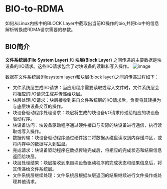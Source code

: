 # BIO-to-RDMA
如何从Linux内核中的BLOCK Layer中截取出当前IO操作的bio,并将bio中的信息解析转换成RDMA请求需要的参数。

## BIO简介
**文件系统层(File System Layer)** 和 **块层(Block Layer)** 之间传递的主要数据是块设备的I/O请求。这些I/O请求包含了对块设备的读取和写入操作。
![image](https://github.com/fusemen/BIO-to-RDMA/assets/122666739/6c166fca-3c50-4fd8-812b-a3f93702cffb)

数据在文件系统层(filesystem layer)和块层(block layer)之间的传递过程如下：

-	文件系统层生成I/O请求：当应用程序需要读取或写入文件时，文件系统层会将相应的I/O请求生成并传递给块层。
-	块层处理I/O请求：块层接收到来自文件系统层的I/O请求后，负责将其转换为与底层块设备交互的操作。
- 块设备驱动程序处理请求：块层将生成的块设备I/O请求传递给相应的块设备驱动程序。
-	块设备访问：块设备驱动程序通过硬件接口与实际的块设备进行通信，执行读取或写入操作。
-	数据传输：块设备驱动程序通过硬件接口将数据从磁盘读取到内存缓冲区，或将内存中的数据写入到磁盘。
-	完成请求：块设备驱动程序在数据传输完成后，将相应的完成状态和结果信息返回给块层。
-	块层处理结果：块层接收到来自块设备驱动程序的完成状态和结果信息后，将其传递给文件系统层。
-	文件系统层继续处理：文件系统层根据块层返回的结果继续进行文件操作或处理其他请求。

